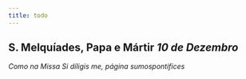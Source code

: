```yaml
---
title: todo
---
```

<h2 class="text-center">S. Melquíades, Papa e Mártir <em>10 de Dezembro</em></h2>

<em>Como na Missa Si díligis me, página sumospontifices</em>